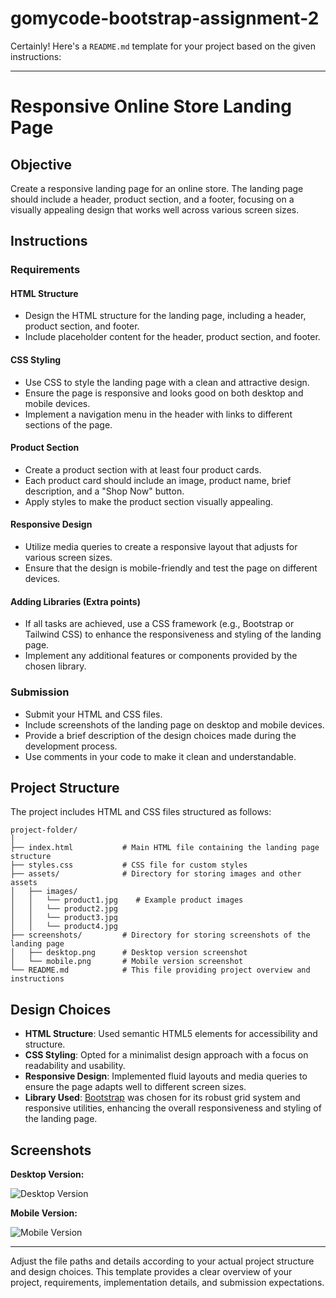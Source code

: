 # gomycode-bootstrap-assignment-2

Certainly! Here's a `README.md` template for your project based on the given instructions:

---

# Responsive Online Store Landing Page

## Objective

Create a responsive landing page for an online store. The landing page should include a header, product section, and a footer, focusing on a visually appealing design that works well across various screen sizes.

## Instructions

### Requirements

#### HTML Structure

- Design the HTML structure for the landing page, including a header, product section, and footer.
- Include placeholder content for the header, product section, and footer.

#### CSS Styling

- Use CSS to style the landing page with a clean and attractive design.
- Ensure the page is responsive and looks good on both desktop and mobile devices.
- Implement a navigation menu in the header with links to different sections of the page.

#### Product Section

- Create a product section with at least four product cards.
- Each product card should include an image, product name, brief description, and a "Shop Now" button.
- Apply styles to make the product section visually appealing.

#### Responsive Design

- Utilize media queries to create a responsive layout that adjusts for various screen sizes.
- Ensure that the design is mobile-friendly and test the page on different devices.

#### Adding Libraries (Extra points)

- If all tasks are achieved, use a CSS framework (e.g., Bootstrap or Tailwind CSS) to enhance the responsiveness and styling of the landing page.
- Implement any additional features or components provided by the chosen library.

### Submission

- Submit your HTML and CSS files.
- Include screenshots of the landing page on desktop and mobile devices.
- Provide a brief description of the design choices made during the development process.
- Use comments in your code to make it clean and understandable.

## Project Structure

The project includes HTML and CSS files structured as follows:

```plaintext
project-folder/
│
├── index.html           # Main HTML file containing the landing page structure
├── styles.css           # CSS file for custom styles
├── assets/              # Directory for storing images and other assets
│   ├── images/
│   │   └── product1.jpg    # Example product images
│   │   └── product2.jpg
│   │   └── product3.jpg
│   │   └── product4.jpg
├── screenshots/         # Directory for storing screenshots of the landing page
│   ├── desktop.png      # Desktop version screenshot
│   └── mobile.png       # Mobile version screenshot
└── README.md            # This file providing project overview and instructions
```

## Design Choices

- **HTML Structure**: Used semantic HTML5 elements for accessibility and structure.
- **CSS Styling**: Opted for a minimalist design approach with a focus on readability and usability.
- **Responsive Design**: Implemented fluid layouts and media queries to ensure the page adapts well to different screen sizes.
- **Library Used**: [Bootstrap](https://getbootstrap.com/) was chosen for its robust grid system and responsive utilities, enhancing the overall responsiveness and styling of the landing page.

## Screenshots

**Desktop Version:**

![Desktop Version](screenshots/desktop.png)

**Mobile Version:**

![Mobile Version](screenshots/mobile.png)

---

Adjust the file paths and details according to your actual project structure and design choices. This template provides a clear overview of your project, requirements, implementation details, and submission expectations.
